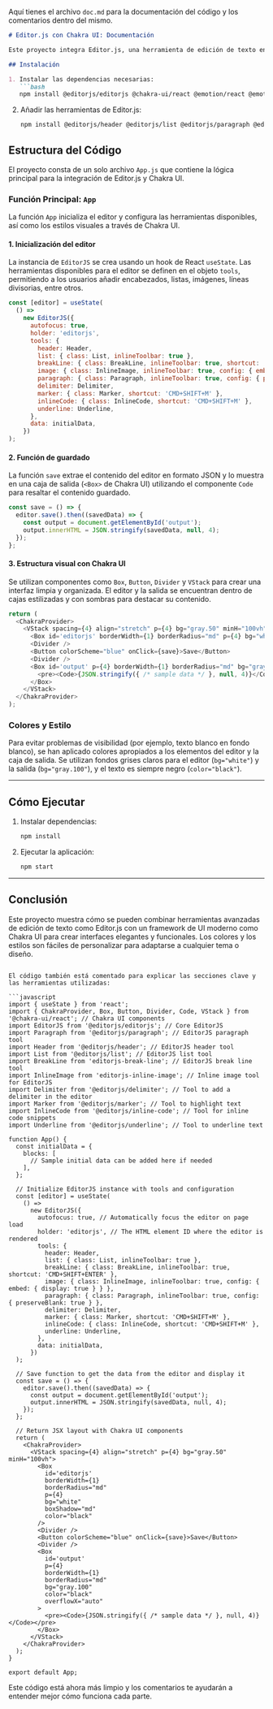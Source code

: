 Aquí tienes el archivo `doc.md` para la documentación del código y los comentarios dentro del mismo.

```markdown
# Editor.js con Chakra UI: Documentación

Este proyecto integra Editor.js, una herramienta de edición de texto en bloques, con Chakra UI para el diseño y estilo de la interfaz de usuario. Se utilizan varias herramientas de Editor.js y se gestionan con componentes de Chakra UI para ofrecer una experiencia interactiva y responsiva.

## Instalación

1. Instalar las dependencias necesarias:
   ```bash
   npm install @editorjs/editorjs @chakra-ui/react @emotion/react @emotion/styled framer-motion
   ```

2. Añadir las herramientas de Editor.js:
   ```bash
   npm install @editorjs/header @editorjs/list @editorjs/paragraph @editorjs/delimiter @editorjs/inline-code @editorjs/marker @editorjs/underline editorjs-break-line editorjs-inline-image
   ```

## Estructura del Código

El proyecto consta de un solo archivo `App.js` que contiene la lógica principal para la integración de Editor.js y Chakra UI.

### Función Principal: `App`

La función `App` inicializa el editor y configura las herramientas disponibles, así como los estilos visuales a través de Chakra UI.

#### 1. Inicialización del editor

La instancia de `EditorJS` se crea usando un hook de React `useState`. Las herramientas disponibles para el editor se definen en el objeto `tools`, permitiendo a los usuarios añadir encabezados, listas, imágenes, líneas divisorias, entre otros.

```javascript
const [editor] = useState(
  () =>
    new EditorJS({
      autofocus: true,
      holder: 'editorjs',
      tools: {
        header: Header,
        list: { class: List, inlineToolbar: true },
        breakLine: { class: BreakLine, inlineToolbar: true, shortcut: 'CMD+SHIFT+ENTER' },
        image: { class: InlineImage, inlineToolbar: true, config: { embed: { display: true } } },
        paragraph: { class: Paragraph, inlineToolbar: true, config: { preserveBlank: true } },
        delimiter: Delimiter,
        marker: { class: Marker, shortcut: 'CMD+SHIFT+M' },
        inlineCode: { class: InlineCode, shortcut: 'CMD+SHIFT+M' },
        underline: Underline,
      },
      data: initialData,
    })
);
```

#### 2. Función de guardado

La función `save` extrae el contenido del editor en formato JSON y lo muestra en una caja de salida (`<Box>` de Chakra UI) utilizando el componente `Code` para resaltar el contenido guardado.

```javascript
const save = () => {
  editor.save().then((savedData) => {
    const output = document.getElementById('output');
    output.innerHTML = JSON.stringify(savedData, null, 4);
  });
};
```

#### 3. Estructura visual con Chakra UI

Se utilizan componentes como `Box`, `Button`, `Divider` y `VStack` para crear una interfaz limpia y organizada. El editor y la salida se encuentran dentro de cajas estilizadas y con sombras para destacar su contenido.

```javascript
return (
  <ChakraProvider>
    <VStack spacing={4} align="stretch" p={4} bg="gray.50" minH="100vh">
      <Box id='editorjs' borderWidth={1} borderRadius="md" p={4} bg="white" boxShadow="md" color="black" />
      <Divider />
      <Button colorScheme="blue" onClick={save}>Save</Button>
      <Divider />
      <Box id='output' p={4} borderWidth={1} borderRadius="md" bg="gray.100" color="black" overflowX="auto">
        <pre><Code>{JSON.stringify({ /* sample data */ }, null, 4)}</Code></pre>
      </Box>
    </VStack>
  </ChakraProvider>
);
```

### Colores y Estilo

Para evitar problemas de visibilidad (por ejemplo, texto blanco en fondo blanco), se han aplicado colores apropiados a los elementos del editor y la caja de salida. Se utilizan fondos grises claros para el editor (`bg="white"`) y la salida (`bg="gray.100"`), y el texto es siempre negro (`color="black"`).

---

## Cómo Ejecutar

1. Instalar dependencias:
   ```bash
   npm install
   ```

2. Ejecutar la aplicación:
   ```bash
   npm start
   ```

---

## Conclusión

Este proyecto muestra cómo se pueden combinar herramientas avanzadas de edición de texto como Editor.js con un framework de UI moderno como Chakra UI para crear interfaces elegantes y funcionales. Los colores y los estilos son fáciles de personalizar para adaptarse a cualquier tema o diseño.
```

El código también está comentado para explicar las secciones clave y las herramientas utilizadas:

```javascript
import { useState } from 'react';
import { ChakraProvider, Box, Button, Divider, Code, VStack } from '@chakra-ui/react'; // Chakra UI components
import EditorJS from '@editorjs/editorjs'; // Core EditorJS
import Paragraph from '@editorjs/paragraph'; // EditorJS paragraph tool
import Header from '@editorjs/header'; // EditorJS header tool
import List from '@editorjs/list'; // EditorJS list tool
import BreakLine from 'editorjs-break-line'; // EditorJS break line tool
import InlineImage from 'editorjs-inline-image'; // Inline image tool for EditorJS
import Delimiter from '@editorjs/delimiter'; // Tool to add a delimiter in the editor
import Marker from '@editorjs/marker'; // Tool to highlight text
import InlineCode from '@editorjs/inline-code'; // Tool for inline code snippets
import Underline from '@editorjs/underline'; // Tool to underline text

function App() {
  const initialData = {
    blocks: [
      // Sample initial data can be added here if needed
    ],
  };

  // Initialize EditorJS instance with tools and configuration
  const [editor] = useState(
    () =>
      new EditorJS({
        autofocus: true, // Automatically focus the editor on page load
        holder: 'editorjs', // The HTML element ID where the editor is rendered
        tools: {
          header: Header,
          list: { class: List, inlineToolbar: true },
          breakLine: { class: BreakLine, inlineToolbar: true, shortcut: 'CMD+SHIFT+ENTER' },
          image: { class: InlineImage, inlineToolbar: true, config: { embed: { display: true } } },
          paragraph: { class: Paragraph, inlineToolbar: true, config: { preserveBlank: true } },
          delimiter: Delimiter,
          marker: { class: Marker, shortcut: 'CMD+SHIFT+M' },
          inlineCode: { class: InlineCode, shortcut: 'CMD+SHIFT+M' },
          underline: Underline,
        },
        data: initialData,
      })
  );

  // Save function to get the data from the editor and display it
  const save = () => {
    editor.save().then((savedData) => {
      const output = document.getElementById('output');
      output.innerHTML = JSON.stringify(savedData, null, 4);
    });
  };

  // Return JSX layout with Chakra UI components
  return (
    <ChakraProvider>
      <VStack spacing={4} align="stretch" p={4} bg="gray.50" minH="100vh">
        <Box
          id='editorjs'
          borderWidth={1}
          borderRadius="md"
          p={4}
          bg="white"
          boxShadow="md"
          color="black"
        />
        <Divider />
        <Button colorScheme="blue" onClick={save}>Save</Button>
        <Divider />
        <Box
          id='output'
          p={4}
          borderWidth={1}
          borderRadius="md"
          bg="gray.100"
          color="black"
          overflowX="auto"
        >
          <pre><Code>{JSON.stringify({ /* sample data */ }, null, 4)}</Code></pre>
        </Box>
      </VStack>
    </ChakraProvider>
  );
}

export default App;
```

Este código está ahora más limpio y los comentarios te ayudarán a entender mejor cómo funciona cada parte.